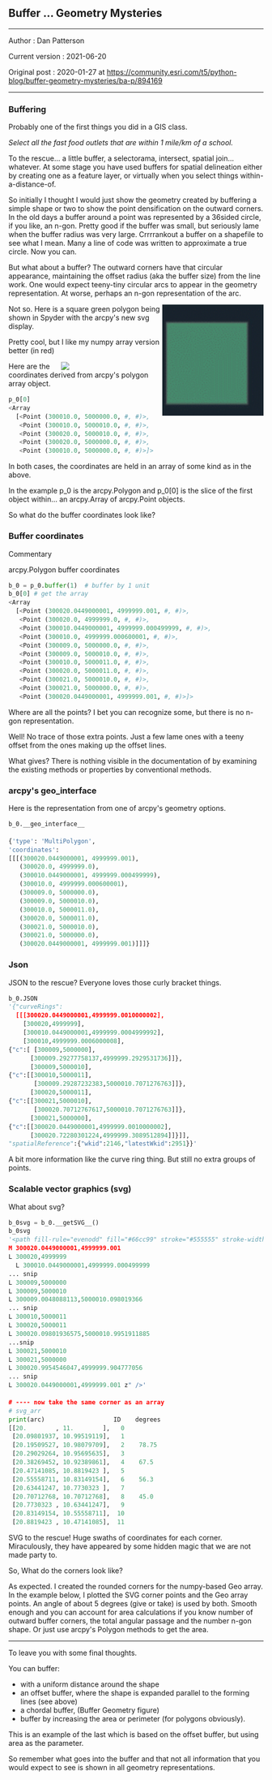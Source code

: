## Buffer ... Geometry Mysteries

----
Author :  Dan Patterson

Current version : 2021-06-20

Original post : 2020-01-27 at https://community.esri.com/t5/python-blog/buffer-geometry-mysteries/ba-p/894169

----

### Buffering ###

Probably one of the first things you did in a GIS class.

*Select all the fast food outlets that are within 1 mile/km of a school.*

To the rescue... a little buffer, a selectorama, intersect, spatial join... whatever.  At some stage you have used buffers for spatial delineation either by creating one as a feature layer, or virtually when you select things within-a-distance-of.
 
So initially I thought I would just show the geometry created by buffering a simple shape or two to show the point densification on the outward corners.  In the old days a buffer around a point was represented by a 36sided circle, if you like, an n-gon.  Pretty good if the buffer was small, but seriously lame when the buffer radius was very large.  Crrrrankout a buffer on a shapefile to see what I mean.  Many a line of code was written to approximate a true circle.  Now you can.
 
But what about a buffer?  The outward corners have that circular appearance, maintaining the offset radius (aka the buffer size) from the line work.  One would expect teeny-tiny circular arcs to appear in the geometry representation.  At worse, perhaps an n-gon representation of the arc.
 
<img src="square.png" align="right" width="200"/>
Not so.  Here is a square green polygon being shown in Spyder with the arcpy's new svg display.

Pretty cool, but I like my numpy array version better (in red)

<img src="square1.png" align="right" width="200"/>
 
Here are the coordinates derived from arcpy's polygon array object.

```python
p_0[0]
<Array
  [<Point (300010.0, 5000000.0, #, #)>,
   <Point (300010.0, 5000010.0, #, #)>,
   <Point (300020.0, 5000010.0, #, #)>,
   <Point (300020.0, 5000000.0, #, #)>,
   <Point (300010.0, 5000000.0, #, #)>]>
 ```
 
In both cases, the coordinates are held in an array of some kind as in the above. 
 
In the example p_0 is the arcpy.Polygon and p_0[0] is the slice of the first object within... an arcpy.Array of arcpy.Point objects.
 
So what do the buffer coordinates look like?

### Buffer coordinates ###

Commentary

arcpy.Polygon buffer coordinates

```python
b_0 = p_0.buffer(1)  # buffer by 1 unit
b_0[0] # get the array
<Array
  [<Point (300020.0449000001, 4999999.001, #, #)>,
   <Point (300020.0, 4999999.0, #, #)>,
   <Point (300010.0449000001, 4999999.000499999, #, #)>,
   <Point (300010.0, 4999999.000600001, #, #)>, 
   <Point (300009.0, 5000000.0, #, #)>,
   <Point (300009.0, 5000010.0, #, #)>,
   <Point (300010.0, 5000011.0, #, #)>,
   <Point (300020.0, 5000011.0, #, #)>,
   <Point (300021.0, 5000010.0, #, #)>,
   <Point (300021.0, 5000000.0, #, #)>,
   <Point (300020.0449000001, 4999999.001, #, #)>]>
```
Where are all the points?  I bet you can recognize some, but there is no n-gon representation.
 
Well! No trace of those extra points. Just a few lame ones with a teeny offset from the ones making up the offset lines.
 
What gives?  There is nothing visible in the documentation of by examining the existing methods or properties by conventional methods.

### arcpy's __geo_interface__ ###

Here is the representation from one of arcpy's geometry options.

```python
b_0.__geo_interface__

{'type': 'MultiPolygon',
'coordinates':
[[[(300020.0449000001, 4999999.001),
   (300020.0, 4999999.0),
   (300010.0449000001, 4999999.000499999),
   (300010.0, 4999999.000600001),
   (300009.0, 5000000.0),
   (300009.0, 5000010.0),
   (300010.0, 5000011.0),
   (300020.0, 5000011.0),
   (300021.0, 5000010.0),
   (300021.0, 5000000.0),
   (300020.0449000001, 4999999.001)]]]}
```

### Json ###

JSON to the rescue?  Everyone loves those curly bracket things.

```python
b_0.JSON
'{"curveRings":
  [[[300020.0449000001,4999999.0010000002],
    [300020,4999999],
    [300010.0449000001,4999999.0004999992],
    [300010,4999999.0006000008],
{"c":[ [300009,5000000],
      [300009.29277758137,4999999.2929531736]]},
      [300009,5000010],
{"c":[[300010,5000011],
       [300009.29287232383,5000010.7071276763]]},
      [300020,5000011],
{"c":[[300021,5000010],
       [300020.70712767617,5000010.7071276763]]},
      [300021,5000000],
{"c":[[300020.0449000001,4999999.0010000002],
      [300020.72280301224,4999999.3089512894]]}]],
"spatialReference":{"wkid":2146,"latestWkid":2951}}'

```
 
A bit more information like the curve ring thing.  But still no extra groups of points.

### Scalable vector graphics (svg) ###

What about svg?

```python
b_0svg = b_0.__getSVG__()
b_0svg
'<path fill-rule="evenodd" fill="#66cc99" stroke="#555555" stroke-width="2.0" opacity="0.6" d="
M 300020.0449000001,4999999.001
L 300020,4999999
  L 300010.0449000001,4999999.000499999
... snip
L 300009,5000000
L 300009,5000010
L 300009.0048088113,5000010.098019366
... snip
L 300010,5000011
L 300020,5000011
L 300020.09801936575,5000010.9951911885
...snip
L 300021,5000010
L 300021,5000000
L 300020.9954546047,4999999.904777056
... snip
L 300020.0449000001,4999999.001 z" />'

# ---- now take the same corner as an array
# svg_arr
print(arc)                   ID    degrees
[[20.        , 11.        ],   0
 [20.09801937, 10.99519119],   1
 [20.19509527, 10.98079709],   2    78.75
 [20.29029264, 10.95695635],   3
 [20.38269452, 10.92389861],   4    67.5
 [20.47141085, 10.8819423 ],   5
 [20.55558711, 10.83149154],   6    56.3
 [20.63441247, 10.7730323 ],   7
 [20.70712768, 10.70712768],   8    45.0
 [20.7730323 , 10.63441247],   9
 [20.83149154, 10.55558711],  10
 [20.8819423 , 10.47141085],  11

 ```
SVG to the rescue!
Huge swaths of coordinates for each corner. 
Miraculously, they have appeared by some hidden magic that we are not made party to.
 

So, What do the corners look like?

As expected.  I created the rounded corners for the numpy-based Geo array.  In the example below, I plotted the SVG corner points and the Geo array points.  An angle of about 5 degrees (give or take) is used by both. Smooth enough and you can account for area calculations if you know number of outward buffer corners, the total angular passage and the number n-gon shape.  Or just use arcpy's Polygon methods to get the area.

----

To leave you with some final thoughts. 

You can buffer:

- with a uniform distance around the shape
- an offset buffer, where the shape is expanded parallel to the forming lines (see above)
- a chordal buffer, (Buffer Geometry figure)
- buffer by increasing the area or perimeter (for polygons obviously).
 
This is an example of the last which is based on the offset buffer, but using area as the parameter.

So remember what goes into the buffer and that not all information that you would expect to see is shown in all geometry representations.
